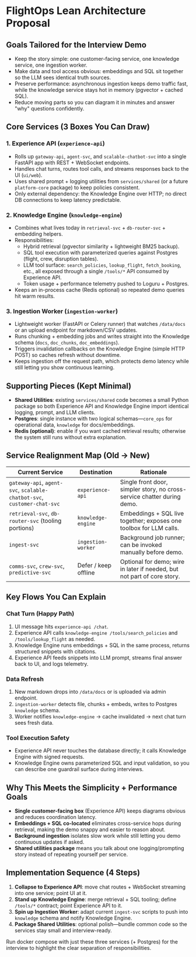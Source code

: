 # FlightOps Lean Architecture Proposal

## Goals Tailored for the Interview Demo
- Keep the story simple: one customer-facing service, one knowledge service, one ingestion worker.
- Make data and tool access obvious: embeddings and SQL sit together so the LLM sees identical truth sources.
- Preserve performance: asynchronous ingestion keeps demo traffic fast, while the knowledge service stays hot in memory (pgvector + cached SQL).
- Reduce moving parts so you can diagram it in minutes and answer "why" questions confidently.

## Core Services (3 Boxes You Can Draw)

### 1. Experience API (`experience-api`)
- Rolls up `gateway-api`, `agent-svc`, and `scalable-chatbot-svc` into a single FastAPI app with REST + WebSocket endpoints.
- Handles chat turns, routes tool calls, and streams responses back to the UI (`ui/web`).
- Uses shared prompt + logging utilities from `services/shared` (or a future `platform-core` package) to keep policies consistent.
- Only external dependency: the Knowledge Engine over HTTP; no direct DB connections to keep latency predictable.

### 2. Knowledge Engine (`knowledge-engine`)
- Combines what lives today in `retrieval-svc` + `db-router-svc` + embedding helpers.
- Responsibilities:
  - Hybrid retrieval (pgvector similarity + lightweight BM25 backup).
  - SQL tool execution with parameterized queries against Postgres (flight, crew, disruption tables).
  - LLM tool surface: `search_policies`, `lookup_flight`, `fetch_booking`, etc., all exposed through a single `/tools/*` API consumed by Experience API.
  - Token usage + performance telemetry pushed to Loguru + Postgres.
- Keeps an in-process cache (Redis optional) so repeated demo queries hit warm results.

### 3. Ingestion Worker (`ingestion-worker`)
- Lightweight worker (FastAPI or Celery runner) that watches `/data/docs` or an upload endpoint for markdown/CSV updates.
- Runs chunking + embedding jobs and writes straight into the Knowledge schema (`docs`, `doc_chunks`, `doc_embeddings`).
- Triggers invalidation callbacks on the Knowledge Engine (simple HTTP POST) so caches refresh without downtime.
- Keeps ingestion off the request path, which protects demo latency while still letting you show continuous learning.

## Supporting Pieces (Kept Minimal)
- **Shared Utilities**: existing `services/shared` code becomes a small Python package so both Experience API and Knowledge Engine import identical logging, prompt, and LLM clients.
- **Postgres**: single instance with two logical schemas—`core_ops` for operational data, `knowledge` for docs/embeddings.
- **Redis (optional)**: enable if you want cached retrieval results; otherwise the system still runs without extra explanation.

## Service Realignment Map (Old → New)

| Current Service | Destination | Rationale |
|-----------------|-------------|-----------|
| `gateway-api`, `agent-svc`, `scalable-chatbot-svc`, `customer-chat-svc` | `experience-api` | Single front door, simpler story, no cross-service chatter during demo. |
| `retrieval-svc`, `db-router-svc` (tooling portions) | `knowledge-engine` | Embeddings + SQL live together; exposes one toolbox for LLM calls. |
| `ingest-svc` | `ingestion-worker` | Background job runner; can be invoked manually before demo. |
| `comms-svc`, `crew-svc`, `predictive-svc` | Defer / keep offline | Optional for demo; wire in later if needed, but not part of core story. |

## Key Flows You Can Explain

### Chat Turn (Happy Path)
1. UI message hits `experience-api /chat`.
2. Experience API calls `knowledge-engine /tools/search_policies` and `/tools/lookup_flight` as needed.
3. Knowledge Engine runs embeddings + SQL in the same process, returns structured snippets with citations.
4. Experience API feeds snippets into LLM prompt, streams final answer back to UI, and logs telemetry.

### Data Refresh
1. New markdown drops into `/data/docs` or is uploaded via admin endpoint.
2. `ingestion-worker` detects file, chunks + embeds, writes to Postgres `knowledge` schema.
3. Worker notifies `knowledge-engine` → cache invalidated → next chat turn sees fresh data.

### Tool Execution Safety
- Experience API never touches the database directly; it calls Knowledge Engine with signed requests.
- Knowledge Engine owns parameterized SQL and input validation, so you can describe one guardrail surface during interviews.

## Why This Meets the Simplicity + Performance Goals
- **Single customer-facing box** (Experience API) keeps diagrams obvious and reduces coordination latency.
- **Embeddings + SQL co-located** eliminates cross-service hops during retrieval, making the demo snappy and easier to reason about.
- **Background ingestion** isolates slow work while still letting you demo continuous updates if asked.
- **Shared utilities package** means you talk about one logging/prompting story instead of repeating yourself per service.

## Implementation Sequence (4 Steps)
1. **Collapse to Experience API**: move chat routes + WebSocket streaming into one service; point UI at it.
2. **Stand up Knowledge Engine**: merge retrieval + SQL tooling; define `/tools/*` contract; point Experience API to it.
3. **Spin up Ingestion Worker**: adapt current `ingest-svc` scripts to push into `knowledge` schema and notify Knowledge Engine.
4. **Package Shared Utilities**: optional polish—bundle common code so the services stay small and interview-ready.

Run docker compose with just these three services (+ Postgres) for the interview to highlight the clear separation of responsibilities.
